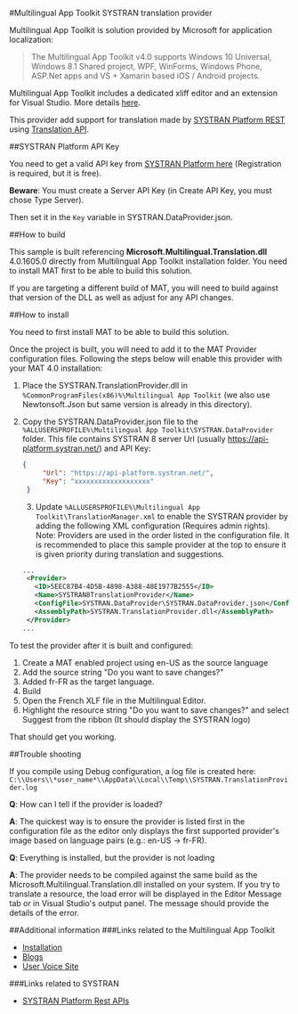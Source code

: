 #Multilingual App Toolkit SYSTRAN translation provider

Multilingual App Toolkit is solution provided by Microsoft for application localization:
>The Multilingual App Toolkit v4.0 supports Windows 10 Universal, Windows 8.1 Shared project, WPF, WinForms, Windows Phone, ASP.Net apps and VS + Xamarin based iOS / Android projects.

Multilingual App Toolkit includes a dedicated xliff editor and an extension for Visual Studio. More details [here](https://visualstudiogallery.msdn.microsoft.com/6dab9154-a7e1-46e4-bbfa-18b5e81df520).

This provider add support for translation made by [SYSTRAN Platform REST](https://platform.systran.net/) using [Translation API](https://platform.systran.net/reference/translation).

##SYSTRAN Platform API Key

You need to get a valid API key from [SYSTRAN Platform here](https://platform.systran.net/) (Registration is required, but it is free). 

**Beware**: You must create a Server API Key (in Create API Key, you must chose Type Server). 

Then set it in the `Key` variable in SYSTRAN.DataProvider.json.

##How to build

This sample is built referencing **Microsoft.Multilingual.Translation.dll** 4.0.1605.0 directly from Multilingual App Toolkit installation folder. You need to install MAT first to be able to build this solution.

If you are targeting a different build of MAT, you will need to build against that version of the DLL as well as adjust for any API changes.

##How to install

You need to first install MAT to be able to build this solution.

Once the project is built, you will need to add it to the MAT Provider configuration files. Following the steps below will enable this provider with your MAT 4.0 installation:

1. Place the SYSTRAN.TranslationProvider.dll in `%CommonProgramFiles(x86)%\Multilingual App Toolkit` (we also use Newtonsoft.Json but same version is already in this directory).
2. Copy the SYSTRAN.DataProvider.json file to the `%ALLUSERSPROFILE%\Multilingual App Toolkit\SYSTRAN.DataProvider` folder.
   This file contains SYSTRAN 8 server Url (usually https://api-platform.systran.net/) and API Key:
   ```json
   {
   		"Url": "https://api-platform.systran.net/",
   		"Key": "xxxxxxxxxxxxxxxxxxx"
   	}
   ```
   3. Update `%ALLUSERSPROFILE%\Multilingual App Toolkit\TranslationManager.xml` to enable the
   SYSTRAN provider by adding the following XML configuration (Requires admin rights).  
   Note: Providers are used in the order listed in the configuration file.  It is recommended to
   place this sample provider at the top to ensure it is given priority during translation and
   suggestions.

   ```xml
   ...
    <Provider>
      <ID>5EEC87B4-4D5B-4898-A388-48E1977B2555</ID>
      <Name>SYSTRAN8TranslationProvider</Name>
      <ConfigFile>SYSTRAN.DataProvider\SYSTRAN.DataProvider.json</ConfigFile>
      <AssemblyPath>SYSTRAN.TranslationProvider.dll</AssemblyPath>
    </Provider>
   ...
   ```

To test the provider after it is built and configured:

1. Create a MAT enabled project using en-US as the source language
2. Add the source string "Do you want to save changes?"
3. Added fr-FR as the target language.
4. Build
5. Open the French XLF file in the Multilingual Editor.  
6. Highlight the resource string "Do you want to save changes?" and select Suggest from the ribbon (It should display the SYSTRAN logo)

That should get you working.

##Trouble shooting

If you compile using Debug configuration, a log file is created here: `C:\\Users\\*user_name*\\AppData\\Local\\Temp\\SYSTRAN.TranslationProvider.log`

**Q**: How can I tell if the provider is loaded?

**A**: The quickest way is to ensure the provider is listed first in the configuration file as the editor only displays the first supported provider's image based on language pairs (e.g.: en-US -> fr-FR).

**Q**: Everything is installed, but the provider is not loading

**A**: The provider needs to be compiled against the same build as the Microsoft.Multilingual.Translation.dll installed on your system. If you try to translate a resource, the load error will be displayed in the Editor Message tab or in  Visual Studio's output panel. The message should provide the details of the error.

##Additional information
###Links related to the Multilingual App Toolkit
* [Installation](https://visualstudiogallery.msdn.microsoft.com/6dab9154-a7e1-46e4-bbfa-18b5e81df520)
* [Blogs](http://blogs.msdn.com/b/matdev/)
* [User Voice Site](http://multilingualapptoolkit.uservoice.com)

###Links related to SYSTRAN
* [SYSTRAN Platform Rest APIs](https://platform.systran.net/)
